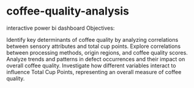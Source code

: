# coffee-quality-analysis
interactive power bi dashboard
Objectives:

Identify key determinants of coffee quality by analyzing correlations between sensory attributes and total cup points.
Explore correlations between processing methods, origin regions, and coffee quality scores.
Analyze trends and patterns in defect occurrences and their impact on overall coffee quality.
Investigate how different variables interact to influence Total Cup Points, representing an overall measure of coffee quality.
